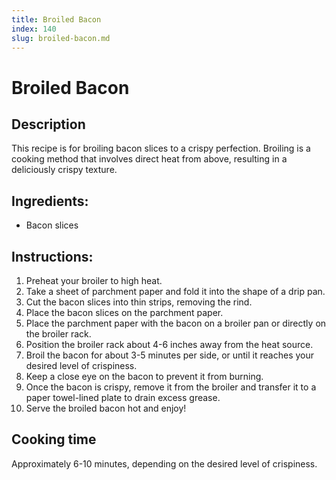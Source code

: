 ```yaml
---
title: Broiled Bacon
index: 140
slug: broiled-bacon.md
---
```


# Broiled Bacon

## Description
This recipe is for broiling bacon slices to a crispy perfection. Broiling is a cooking method that involves direct heat from above, resulting in a deliciously crispy texture.

## Ingredients:
- Bacon slices

## Instructions:
1. Preheat your broiler to high heat.
2. Take a sheet of parchment paper and fold it into the shape of a drip pan.
3. Cut the bacon slices into thin strips, removing the rind.
4. Place the bacon slices on the parchment paper.
5. Place the parchment paper with the bacon on a broiler pan or directly on the broiler rack.
6. Position the broiler rack about 4-6 inches away from the heat source.
7. Broil the bacon for about 3-5 minutes per side, or until it reaches your desired level of crispiness.
8. Keep a close eye on the bacon to prevent it from burning.
9. Once the bacon is crispy, remove it from the broiler and transfer it to a paper towel-lined plate to drain excess grease.
10. Serve the broiled bacon hot and enjoy!

## Cooking time
Approximately 6-10 minutes, depending on the desired level of crispiness.